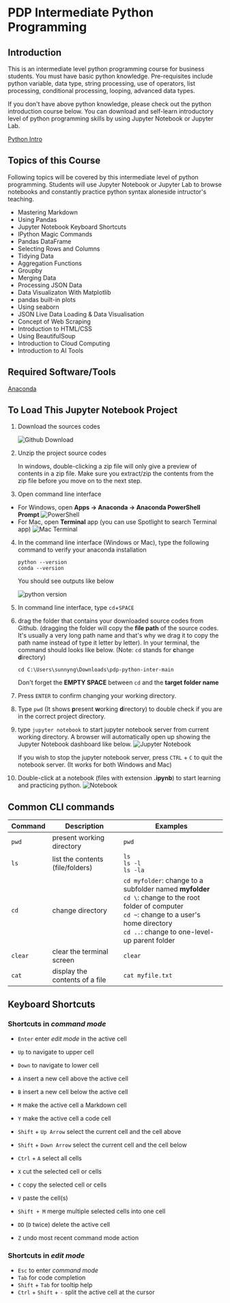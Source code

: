 # PDP Intermediate Python Programming

## Introduction

This is an intermediate level python programming course for business students. You must have basic python knowledge. Pre-requisites include python variable, data type, string processing, use of operators, list processing, conditional processing, looping, advanced data types.

If you don't have above python knowledge, please check out the python introduction course below. You can download and self-learn introductory level of python programming skills by using Jupyter Notebook or Jupyter Lab.

[Python Intro](https://github.com/ngsanluk/PythonIntro-Answer)

## Topics of this Course

Following topics will be covered by this intermediate level of python programming. Students will use Jupyter Notebook or Jupyter Lab to browse notebooks and constantly practice python syntax aloneside intructor's teaching.

- Mastering Markdown
- Using Pandas
- Jupyter Notebook Keyboard Shortcuts
- IPython Magic Commands
- Pandas DataFrame
- Selecting Rows and Columns
- Tidying Data
- Aggregation Functions
- Groupby
- Merging Data
- Processing JSON Data
- Data Visualizaton With Matplotlib
- pandas built-in plots
- Using seaborn
- JSON Live Data Loading & Data Visualisation
- Concept of Web Scraping
- Introduction to HTML/CSS
- Using BeautifulSoup
- Introduction to Cloud Computing
- Introduction to AI Tools

## Required Software/Tools

[Anaconda](https://www.anaconda.com/download)

## To Load This Jupyter Notebook Project

1. Download the sources codes

   ![Github Download](./images/github-download.png)

2. Unzip the project source codes

   In windows, double-clicking a zip file will only give a preview of contents in a zip file. Make sure you extract/zip the contents from the zip file before you move on to the next step.

3. Open command line interface

- For Windows, open **Apps -> Anaconda -> Anaconda PowerShell Prompt**
  ![PowerShell](./images/anaconda-powershell.png)
- For Mac, open **Terminal** app (you can use Spotlight to search Terminal app)
  ![Mac Terminal](./images/mac-terminal.png)

4. In the command line interface (Windows or Mac), type the following command to verify your anaconda installation

   ```
   python --version
   conda --version
   ```

   You should see outputs like below

   ![python version](./images/python-version.png)

5. In command line interface, type `cd`+`SPACE`
6. drag the folder that contains your downloaded source codes from Github. (dragging the folder will copy the **file path** of the source codes. It's usually a very long path name and that's why we drag it to copy the path name instead of type it letter by letter). In your terminal, the command should looks like below. (Note: `cd` stands for **c**hange **d**irectory)

   `cd C:\Users\sunnyng\Downloads\pdp-python-inter-main`

   Don't forget the **EMPTY SPACE** between `cd` and the **target folder name**

7. Press `ENTER` to confirm changing your working directory.
8. Type `pwd` (It shows **p**resent **w**orking **d**irectory) to double check if you are in the correct project directory.
9. type `jupyter notebook` to start jupyter notebook server from current working directory. A browser will automatically open up showing the Jupyter Notebook dashboard like below.
   ![Jupyter Notebook](./images/jupyter-notebook.png)

   If you wish to stop the jupyter notebook server, press `CTRL` + `C` to quit the notebook server. (It works for both Windows and Mac)

10. Double-click at a notebook (files with extension **.ipynb**) to start learning and practicing python.
    ![Notebook](./images/notebook.png)

## Common CLI commands

| Command | Description                      | Examples                                                                                                                                                                                                     |
| ------- | -------------------------------- | ------------------------------------------------------------------------------------------------------------------------------------------------------------------------------------------------------------ |
| `pwd`   | present working directory        | `pwd`                                                                                                                                                                                                        |
| `ls`    | list the contents (file/folders) | `ls` <br> `ls -l` <br> `ls -la`                                                                                                                                                                              |
| `cd`    | change directory                 | `cd myfolder`: change to a subfolder named **myfolder** <br> `cd \`: change to the root folder of computer <br> `cd ~`: change to a user's home directory <br> `cd ..`: change to one-level-up parent folder |
| `clear` | clear the terminal screen        | `clear`                                                                                                                                                                                                      |
| `cat`   | display the contents of a file   | `cat myfile.txt`                                                                                                                                                                                             |

## Keyboard Shortcuts

### Shortcuts in _command mode_

- `Enter` enter _edit mode_ in the active cell

- `Up` to navigate to upper cell
- `Down` to navigate to lower cell
- `A` insert a new cell above the active cell
- `B` insert a new cell below the active cell
- `M` make the active cell a Markdown cell
- `Y` make the active cell a code cell
- `Shift` + `Up Arrow` select the current cell and the cell above
- `Shift` + `Down Arrow` select the current cell and the cell below
- `Ctrl` + `A` select all cells
- `X` cut the selected cell or cells
- `C` copy the selected cell or cells
- `V` paste the cell(s)
- `Shift + M` merge multiple selected cells into one cell
- `DD` (`D` twice) delete the active cell
- `Z` undo most recent command mode action

### Shortcuts in _edit mode_

- `Esc` to enter _command mode_
- `Tab` for code completion
- `Shift` + `Tab` for tooltip help
- `Ctrl` + `Shift` + `-` split the active cell at the cursor
